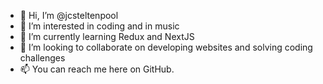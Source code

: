 - 👋 Hi, I’m @jcsteltenpool
- 👀 I’m interested in coding and in music
- 🌱 I’m currently learning Redux and NextJS
- 💞️ I’m looking to collaborate on developing websites and solving coding challenges 
- 📫 You can reach me here on GitHub.

<!---
jcsteltenpool/jcsteltenpool is a ✨ special ✨ repository because its `README.md` (this file) appears on your GitHub profile.
You can click the Preview link to take a look at your changes.
--->
